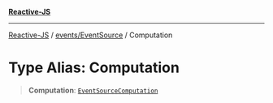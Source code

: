 [**Reactive-JS**](../../../README.md)

***

[Reactive-JS](../../../README.md) / [events/EventSource](../README.md) / Computation

# Type Alias: Computation

> **Computation**: [`EventSourceComputation`](../interfaces/EventSourceComputation.md)
